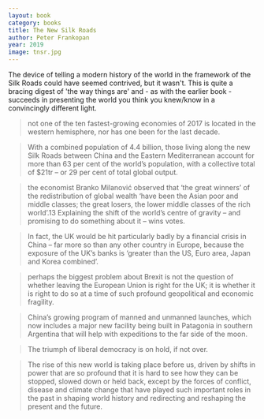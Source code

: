 ```yaml
---
layout: book
category: books
title: The New Silk Roads
author: Peter Frankopan
year: 2019
image: tnsr.jpg
---
```

The device of telling a modern history of the world in the framework of the Silk Roads could have seemed contrived, but it wasn't.  This is quite a bracing digest of 'the way things are' and - as with the earlier book - succeeds in presenting the world you think you knew/know in a convincingly different light.

> not one of the ten fastest-growing economies of 2017 is located in the western hemisphere, nor has one been for the last decade.

> With a combined population of 4.4 billion, those living along the new Silk Roads between China and the Eastern Mediterranean account for more than 63 per cent of the world’s population, with a collective total of $21tr – or 29 per cent of total global output.

> the economist Branko Milanović observed that ‘the great winners’ of the redistribution of global wealth ‘have been the Asian poor and middle classes; the great losers, the lower middle classes of the rich world’.13 Explaining the shift of the world’s centre of gravity – and promising to do something about it – wins votes.

> In fact, the UK would be hit particularly badly by a financial crisis in China – far more so than any other country in Europe, because the exposure of the UK’s banks is ‘greater than the US, Euro area, Japan and Korea combined’.

> perhaps the biggest problem about Brexit is not the question of whether leaving the European Union is right for the UK; it is whether it is right to do so at a time of such profound geopolitical and economic fragility.

> China’s growing program of manned and unmanned launches, which now includes a major new facility being built in Patagonia in southern Argentina that will help with expeditions to the far side of the moon.

> The triumph of liberal democracy is on hold, if not over.

> The rise of this new world is taking place before us, driven by shifts in power that are so profound that it is hard to see how they can be stopped, slowed down or held back, except by the forces of conflict, disease and climate change that have played such important roles in the past in shaping world history and redirecting and reshaping the present and the future.
